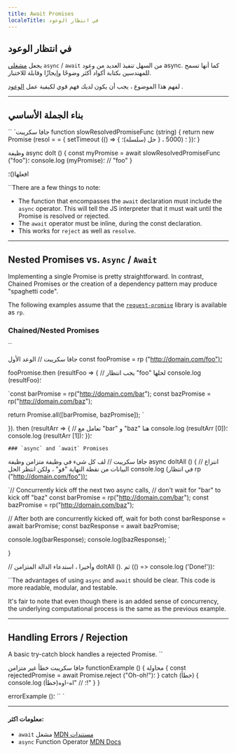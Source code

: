 ```yaml
---
title: Await Promises
localeTitle: في انتظار الوعود
---
```

## في انتظار الوعود

يجعل [مشغلي](https://developer.mozilla.org/en-US/docs/Web/JavaScript/Reference/Operators) `async` / `await` من السهل تنفيذ العديد من وعود async. كما أنها تسمح للمهندسين بكتابة أكواد أكثر وضوحًا وإيجازًا وقابلة للاختبار.

لفهم هذا الموضوع ، يجب أن يكون لديك فهم قوي لكيفية عمل [الوعود](https://guide.freecodecamp.org/javascript/promises) .

* * *

## بناء الجملة الأساسي

\`\` \`جافا سكريبت function slowResolvedPromiseFunc (string) { return new Promise (resol = = { setTimeout (() => { حل (سلسلة)؛ } ، 5000) ؛ })؛ }

وظيفة async doIt () { const myPromise = await slowResolvedPromiseFunc ("foo")؛ console.log (myPromise)؛ // "foo" }

افعلها()؛

 ``There are a few things to note: 
 
 * The function that encompasses the `await` declaration must include the `async` operator. This will tell the JS interpreter that it must wait until the Promise is resolved or rejected. 
 * The `await` operator must be inline, during the const declaration. 
 * This works for `reject` as well as `resolve`. 
 
 --- 
 
 ## Nested Promises vs. `Async` / `Await` 
 
 Implementing a single Promise is pretty straightforward. In contrast, Chained Promises or the creation of a dependency pattern may produce "spaghetti code". 
 
 The following examples assume that the <a href='https://github.com/request/request-promise' target='_blank' rel='nofollow'>`request-promise`</a> library is available as `rp`. 
 
 ### Chained/Nested Promises 
`` 

جافا سكريبت // الوعد الأول const fooPromise = rp ("http://domain.com/foo")؛

fooPromise.then (resultFoo => { // يجب انتظار "foo" لحلها console.log (resultFoo)؛

 `const barPromise = rp("http://domain.com/bar"); 
 const bazPromise = rp("http://domain.com/baz"); 
 
 return Promise.all([barPromise, bazPromise]); 
` 

}). then (resultArr => { // تعامل مع "bar" و "baz" هنا console.log (resultArr \[0\])؛ console.log (resultArr \[1\])؛ })؛

 ``### `async` and `await` Promises 
`` 

جافا سكريبت // لف كل شيء في وظيفة متزامن وظيفة async doItAll () { // انتزاع البيانات من نقطة النهاية "فو" ، ولكن انتظر الحل console.log (في انتظار rp ("http://domain.com/foo"))؛

 `// Concurrently kick off the next two async calls, 
 // don't wait for "bar" to kick off "baz" 
 const barPromise = rp("http://domain.com/bar"); 
 const bazPromise = rp("http://domain.com/baz"); 
 
 // After both are concurrently kicked off, wait for both 
 const barResponse = await barPromise; 
 const bazResponse = await bazPromise; 
 
 console.log(barResponse); 
 console.log(bazResponse); 
` 

}

// وأخيرا ، استدعاء الدالة المتزامن doItAll (). ثم (() => console.log ('Done!'))؛

 ``The advantages of using `async` and `await` should be clear. This code is more readable, modular, and testable. 
 
 It's fair to note that even though there is an added sense of concurrency, the underlying computational process is the same as the previous example. 
 
 --- 
 
 ## Handling Errors / Rejection 
 
 A basic try-catch block handles a rejected Promise. 
`` 

جافا سكريبت خطأ غير متزامن functionExample () { محاولة { const rejectedPromise = await Promise.reject ("Oh-oh!")؛ } catch (خطأ) { console.log (خطأ)؛ // "اه-اوه!" } }

errorExample ()؛ \`\` \`

* * *

#### معلومات اكثر:

*   `await` مشغل [MDN مستندات](https://developer.mozilla.org/en-US/docs/Web/JavaScript/Reference/Operators/await)
*   `async` Function Operator [MDN Docs](https://developer.mozilla.org/en-US/docs/Web/JavaScript/Reference/Operators/async_function)